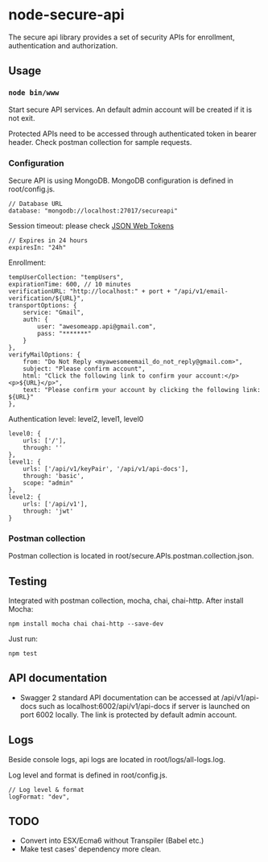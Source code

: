 # node-secure-api
The secure api library provides a set of security APIs for enrollment, authentication and authorization.

## Usage

### `node bin/www`

Start secure API services. An default admin account will be created if it is not exit.

Protected APIs need to be accessed through authenticated token in bearer header. Check postman collection for sample requests.

### Configuration
  
Secure API is using MongoDB. MongoDB configuration is defined in root/config.js.
````
// Database URL
database: "mongodb://localhost:27017/secureapi"
````
Session timeout: please check [JSON Web Tokens](https://github.com/auth0/node-jsonwebtoken)
````
// Expires in 24 hours
expiresIn: "24h"
````
Enrollment:
````
tempUserCollection: "tempUsers",
expirationTime: 600, // 10 minutes
verificationURL: "http://localhost:" + port + "/api/v1/email-verification/${URL}",
transportOptions: {
    service: "Gmail",
    auth: {
        user: "awesomeapp.api@gmail.com",
        pass: "*******"
    }
},
verifyMailOptions: {
    from: "Do Not Reply <myawesomeemail_do_not_reply@gmail.com>",
    subject: "Please confirm account",
    html: "Click the following link to confirm your account:</p><p>${URL}</p>",
    text: "Please confirm your account by clicking the following link: ${URL}"
},
````
Authentication level: level2, level1, level0
````
level0: {
    urls: ['/'],
    through: ''
},
level1: {
    urls: ['/api/v1/keyPair', '/api/v1/api-docs'],
    through: 'basic',
    scope: "admin"
},
level2: {
    urls: ['/api/v1'],
    through: 'jwt'
}
````
### Postman collection

Postman collection is located in root/secure.APIs.postman.collection.json.

## Testing
Integrated with postman collection, mocha, chai, chai-http. After install Mocha:
````
npm install mocha chai chai-http --save-dev

````
Just run:
````
npm test
````
## API documentation

* Swagger 2 standard API documentation can be accessed at /api/v1/api-docs such as localhost:6002/api/v1/api-docs if server is launched on port 6002 locally. The link is protected by default admin account.

## Logs

Beside console logs, api logs are located in root/logs/all-logs.log.

Log level and format is defined in root/config.js.
````
// Log level & format
logFormat: "dev",

````
## TODO
- Convert into ESX/Ecma6 without Transpiler (Babel etc.)
- Make test cases' dependency more clean. 
